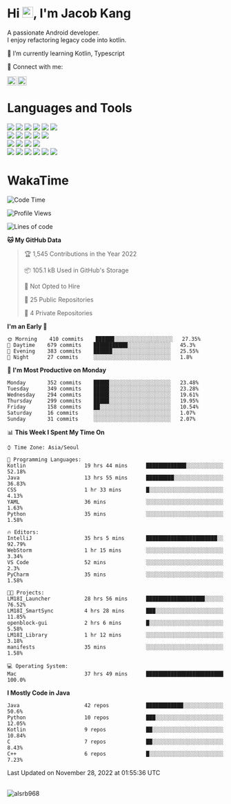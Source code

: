 # Hi <img src="https://media.giphy.com/media/hvRJCLFzcasrR4ia7z/giphy.gif" width="25px">, I'm Jacob Kang
A passionate Android developer.
</br>
I enjoy refactoring legacy code into kotlin.

🌱 I’m currently learning Kotlin, Typescript

🤝 Connect with me:

<a href="https://www.linkedin.com/in/minkyu-kang-b7477b1b2/"><img align="left" src="https://raw.githubusercontent.com/yushi1007/yushi1007/main/images/linkedin.svg" alt="Minkyu Kang | LinkedIn" width="21px"/></a>
<a href="https://www.instagram.com/_jacob_kang/"><img align="left" src="https://raw.githubusercontent.com/yushi1007/yushi1007/main/images/instagram.svg" alt="Jacob Kang | Instagram" width="21px"/></a>

</br>

# Languages and Tools

<div align="left">
<img src="https://img.shields.io/badge/java-007396?logo=java&logoColor=white"/>
<img src="https://img.shields.io/badge/kotlin-7F52FF?logo=kotlin&logoColor=white"/>
<img src="https://img.shields.io/badge/python-3776AB?logo=python&logoColor=white"/>
<img src="https://img.shields.io/badge/bash shell-4EAA25?logo=gnubash&logoColor=white"/>
<img src="https://img.shields.io/badge/c-A8B9CC?logo=c&logoColor=white"/>
<img src="https://img.shields.io/badge/c++-00599C?logo=c%2b%2b&logoColor=white"/>
</div>
<div align="left">
<img src="https://img.shields.io/badge/git-F05032?logo=git&logoColor=white"/>
<img src="https://img.shields.io/badge/github-181717?logo=github&logoColor=white"/>
<img src="https://img.shields.io/badge/mysql-4479A1?logo=mysql&logoColor=white"/>
<img src="https://img.shields.io/badge/sqlite-003B57?logo=sqlite&logoColor=white"/>
<img src="https://img.shields.io/badge/amazon AWS-232F3E?logo=amazonaws&logoColor=white"/>
</div>
<div align="left">
<img src="https://img.shields.io/badge/android-3DDC84?logo=android&logoColor=white"/>
<img src="https://img.shields.io/badge/linux-FCC624?logo=linux&logoColor=white"/>
<img src="https://img.shields.io/badge/flask-000000?logo=flask&logoColor=white"/>
<img src="https://img.shields.io/badge/arduino-00979D?logo=arduino&logoColor=white"/>
</div>
<div align="left">
<img src="https://img.shields.io/badge/slack-4A154B?logo=slack&logoColor=white"/>
<img src="https://img.shields.io/badge/notion-000000?logo=notion&logoColor=white"/>
<img src="https://img.shields.io/badge/jira-0052CC?logo=jira&logoColor=white"/>
<img src="https://img.shields.io/badge/postman-FF6C37?logo=postman&logoColor=white"/>
<img src="https://img.shields.io/badge/intellij-000000?logo=intellijidea&logoColor=white"/>
<img src="https://img.shields.io/badge/pycharm-000000?logo=pycharm&logoColor=white"/>
</div>

# WakaTime

<!--START_SECTION:waka-->
![Code Time](http://img.shields.io/badge/Code%20Time-1%2C633%20hrs%2050%20mins-blue)

![Profile Views](http://img.shields.io/badge/Profile%20Views-0-blue)

![Lines of code](https://img.shields.io/badge/From%20Hello%20World%20I%27ve%20Written-193%20Thousand%20lines%20of%20code-blue)

**🐱 My GitHub Data** 

> 🏆 1,545 Contributions in the Year 2022
 > 
> 📦 105.1 kB Used in GitHub's Storage 
 > 
> 🚫 Not Opted to Hire
 > 
> 📜 25 Public Repositories 
 > 
> 🔑 4 Private Repositories  
 > 
**I'm an Early 🐤** 

```text
🌞 Morning    410 commits    ██████░░░░░░░░░░░░░░░░░░░   27.35% 
🌆 Daytime    679 commits    ███████████░░░░░░░░░░░░░░   45.3% 
🌃 Evening    383 commits    ██████░░░░░░░░░░░░░░░░░░░   25.55% 
🌙 Night      27 commits     ░░░░░░░░░░░░░░░░░░░░░░░░░   1.8%

```
📅 **I'm Most Productive on Monday** 

```text
Monday       352 commits    █████░░░░░░░░░░░░░░░░░░░░   23.48% 
Tuesday      349 commits    █████░░░░░░░░░░░░░░░░░░░░   23.28% 
Wednesday    294 commits    █████░░░░░░░░░░░░░░░░░░░░   19.61% 
Thursday     299 commits    █████░░░░░░░░░░░░░░░░░░░░   19.95% 
Friday       158 commits    ██░░░░░░░░░░░░░░░░░░░░░░░   10.54% 
Saturday     16 commits     ░░░░░░░░░░░░░░░░░░░░░░░░░   1.07% 
Sunday       31 commits     ░░░░░░░░░░░░░░░░░░░░░░░░░   2.07%

```


📊 **This Week I Spent My Time On** 

```text
⌚︎ Time Zone: Asia/Seoul

💬 Programming Languages: 
Kotlin                   19 hrs 44 mins      █████████████░░░░░░░░░░░░   52.18% 
Java                     13 hrs 55 mins      █████████░░░░░░░░░░░░░░░░   36.83% 
CSS                      1 hr 33 mins        █░░░░░░░░░░░░░░░░░░░░░░░░   4.13% 
YAML                     36 mins             ░░░░░░░░░░░░░░░░░░░░░░░░░   1.63% 
Python                   35 mins             ░░░░░░░░░░░░░░░░░░░░░░░░░   1.58%

🔥 Editors: 
IntelliJ                 35 hrs 5 mins       ███████████████████████░░   92.79% 
WebStorm                 1 hr 15 mins        ░░░░░░░░░░░░░░░░░░░░░░░░░   3.34% 
VS Code                  52 mins             ░░░░░░░░░░░░░░░░░░░░░░░░░   2.3% 
PyCharm                  35 mins             ░░░░░░░░░░░░░░░░░░░░░░░░░   1.58%

🐱‍💻 Projects: 
LM18I_Launcher           28 hrs 56 mins      ███████████████████░░░░░░   76.52% 
LM18I_SmartSync          4 hrs 28 mins       ███░░░░░░░░░░░░░░░░░░░░░░   11.85% 
openblock-gui            2 hrs 6 mins        █░░░░░░░░░░░░░░░░░░░░░░░░   5.58% 
LM18I_Library            1 hr 12 mins        ░░░░░░░░░░░░░░░░░░░░░░░░░   3.18% 
manifests                35 mins             ░░░░░░░░░░░░░░░░░░░░░░░░░   1.58%

💻 Operating System: 
Mac                      37 hrs 49 mins      █████████████████████████   100.0%

```

**I Mostly Code in Java** 

```text
Java                     42 repos            ████████████░░░░░░░░░░░░░   50.6% 
Python                   10 repos            ███░░░░░░░░░░░░░░░░░░░░░░   12.05% 
Kotlin                   9 repos             ██░░░░░░░░░░░░░░░░░░░░░░░   10.84% 
C                        7 repos             ██░░░░░░░░░░░░░░░░░░░░░░░   8.43% 
C++                      6 repos             █░░░░░░░░░░░░░░░░░░░░░░░░   7.23%

```



 Last Updated on November 28, 2022 at 01:55:36 UTC
<!--END_SECTION:waka-->

</br>

<div align="left">
<img align="left" src="https://github-readme-stats.vercel.app/api/top-langs?username=alsrb968&show_icons=true&locale=en&layout=compact&theme=dark" alt="alsrb968" />
</div>
